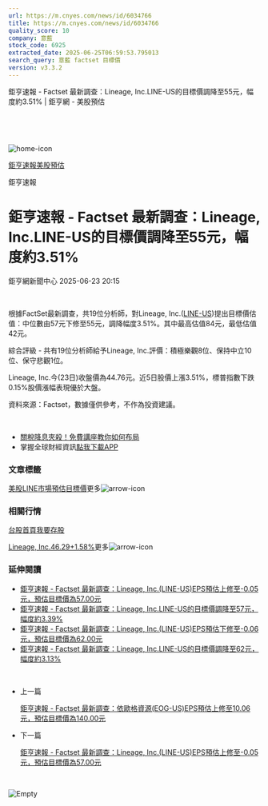 ```yaml
---
url: https://m.cnyes.com/news/id/6034766
title: https://m.cnyes.com/news/id/6034766
quality_score: 10
company: 意藍
stock_code: 6925
extracted_date: 2025-06-25T06:59:53.795013
search_query: 意藍 factset 目標價
version: v3.3.2
---
```


鉅亨速報 - Factset 最新調查：Lineage, Inc.LINE-US的目標價調降至55元，幅度約3.51% | 鉅亨網 - 美股預估

‌

‌

![home-icon](/assets/icons/breadCrumb/symbol-icon-home.svg)

[鉅亨速報](/news/cat/anue_live)[美股預估](/news/cat/us_forecast)

鉅亨速報

# 鉅亨速報 - Factset 最新調查：Lineage, Inc.LINE-US的目標價調降至55元，幅度約3.51%

鉅亨網新聞中心 2025-06-23 20:15

‌

根據FactSet最新調查，共19位分析師，對Lineage, Inc.([LINE-US](https://invest.cnyes.com/usstock/detail/LINE))提出目標價估值：中位數由57元下修至55元，調降幅度3.51%。其中最高估值84元，最低估值42元。

綜合評級 - 共有19位分析師給予Lineage, Inc.評價：積極樂觀8位、保持中立10位、保守悲觀1位。

Lineage, Inc.今(23日)收盤價為44.76元。近5日股價上漲3.51%，標普指數下跌0.15%股價漲幅表現優於大盤。

資料來源：Factset，數據僅供參考，不作為投資建議。

‌

* [關稅降息夾殺！免費講座教你如何布局](https://events.cnyes.com/rsc2025H2-35584?utm_source=anue&utm_medium=usstocks_end)
* 掌握全球財經資訊[點我下載APP](http://www.cnyes.com/app/?utm_source=mweb&utm_medium=HamMenuBanner&utm_campaign=fixed&utm_content=entr)

### 文章標籤

[美股](https://news.cnyes.com/tag/美股 "美股")[LINE](https://news.cnyes.com/tag/LINE "LINE")[市場預估](https://news.cnyes.com/tag/市場預估 "市場預估")[目標價](https://news.cnyes.com/tag/目標價 "目標價")更多![arrow-icon](/assets/icons/arrows/arrow-down.svg)

### 相關行情

[台股首頁](https://www.cnyes.com/twstock)[我要存股](https://supr.link/8OHaU)

[Lineage, Inc.46.29+1.58%](https://invest.cnyes.com/usstock/detail/LINE)更多![arrow-icon](/assets/icons/arrows/arrow-down.svg)

### 延伸閱讀

* [鉅亨速報 - Factset 最新調查：Lineage, Inc.(LINE-US)EPS預估上修至-0.05元，預估目標價為57.00元](/news/id/6032514)
* [鉅亨速報 - Factset 最新調查：Lineage, Inc.LINE-US的目標價調降至57元，幅度約3.39%](/news/id/6032456)
* [鉅亨速報 - Factset 最新調查：Lineage, Inc.(LINE-US)EPS預估下修至-0.06元，預估目標價為62.00元](/news/id/5975738)
* [鉅亨速報 - Factset 最新調查：Lineage, Inc.LINE-US的目標價調降至62元，幅度約3.13%](/news/id/5975733)

‌

* 上一篇

  [鉅亨速報 - Factset 最新調查：依歐格資源(EOG-US)EPS預估上修至10.06元，預估目標價為140.00元](/news/id/6034846)
* 下一篇

  [鉅亨速報 - Factset 最新調查：Lineage, Inc.(LINE-US)EPS預估上修至-0.05元，預估目標價為57.00元](/news/id/6032514)

‌

![Empty](/assets/icons/skeleton/empty-image.svg)

‌